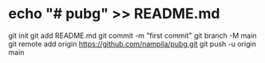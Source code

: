 # echo "# pubg" >> README.md
git init
git add README.md
git commit -m "first commit"
git branch -M main
git remote add origin https://github.com/nampila/pubg.git
git push -u origin main
